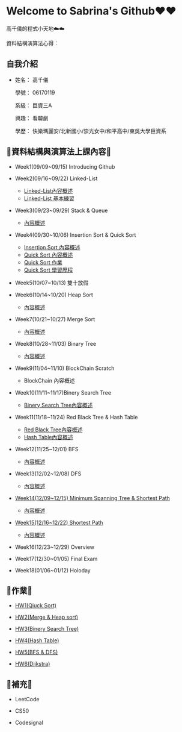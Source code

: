 # Welcome to Sabrina's Github❤️❤️

   高千儀的程式小天地☁️☁️
   
   資料結構演算法心得：
  
## 自我介紹
* 姓名： 高千儀
 
  學號： 06170119
 
  系級： 巨資三A
  
  興趣： 看韓劇
  
  學歷： 快樂瑪麗安/北新國小/崇光女中/和平高中/東吳大學巨資系

## 🌟資料結構與演算法上課內容🌟
* Week1(09/09~09/15) Introducing Github

* Week2(09/16~09/22) Linked-List
  
  * [Linked-List內容概述](https://github.com/Sabrina8198/Sabrina/blob/master/Linked-List/Basic%20Concept.pdf)
  * [Linked-List 基本練習](https://github.com/Sabrina8198/Sabrina/blob/master/Linked-List/Linked%20List(Basic%20Practice)1.ipynb)

- Week3(09/23~09/29) Stack & Queue
  
  - [內容概述](https://github.com/Sabrina8198/Sabrina/blob/master/Stack%20%26%20Queue/Basic%20Concept.pdf)
  
- Week4(09/30~10/06) Insertion Sort & Quick Sort
  
  - [Insertion Sort 內容概述](https://github.com/Sabrina8198/Sabrina/blob/master/Insertion%20Sort/Basic%20Concept.pdf)
  - [Quick Sort 內容概述](https://github.com/Sabrina8198/Sabrina/blob/master/Quick%20Sort/Basic%20concept.pdf)
  - [Quick Sort 作業](https://github.com/Sabrina8198/Sabrina/blob/master/Quick%20Sort/Quick%20Sort%20HW.ipynb)
  - [Quick Sort 學習歷程](https://github.com/Sabrina8198/Sabrina/blob/master/Quick%20Sort/QuickSort作業.pdf)

- Week5(10/07~10/13) 雙十放假

- Week6(10/14~10/20) Heap Sort
  - [內容概述](https://github.com/Sabrina8198/Sabrina/blob/master/Heap%20Sort/Basic%20Concept.pdf)

- Week7(10/21~10/27) Merge Sort
  - [內容概述](https://github.com/Sabrina8198/Sabrina/blob/master/Merge%20Sort/Merge%20Sort%20Basic%20Concept.pdf)

- Week8(10/28~11/03) Binary Tree
  - [內容概述](https://github.com/Sabrina8198/Sabrina/blob/master/Merge%20Sort/Merge%20Sort%20Basic%20Concept.pdf)

- Week9(11/04~11/10) BlockChain Scratch
  - BlockChain 內容概述

- Week10(11/11~11/17)Binery Search Tree
  - [Binery Search Tree內容概述](https://github.com/Sabrina8198/Sabrina/blob/master/Binery%20Search%20Tree%20%26%20Red%20Black%20Tree/Binery%20Search%20Tree%20%26%20Red%20Black%20Tree.pdf)

- Week11(11/18~11/24) Red Black Tree & Hash Table
  - [Red Black Tree內容概述](https://github.com/Sabrina8198/Sabrina/blob/master/Binery%20Search%20Tree%20%26%20Red%20Black%20Tree/Binery%20Search%20Tree%20%26%20Red%20Black%20Tree.pdf)
  - [Hash Table內容概述](https://github.com/Sabrina8198/Sabrina/blob/master/Hash%20Table/Hash%20Table.pdf)

- Week12(11/25~12/01) BFS
  - [內容概述](https://github.com/Sabrina8198/Sabrina/blob/master/BFS%20%26%20DFS/BFS%20%26%20DFS.pdf)

- Week13(12/02~12/08) DFS
  - [內容概述](https://github.com/Sabrina8198/Sabrina/blob/master/BFS%20%26%20DFS/BFS%20%26%20DFS.pdf)

- [Week14(12/09~12/15) Minimum Spanning Tree & Shortest Path]()
  - [內容概述]()

- [Week15(12/16~12/22) Shortest Path]()
  - [內容概述]()

- Week16(12/23~12/29) Overview
  

- Week17(12/30~01/05) Final Exam
  

- Week18(01/06~01/12) Holoday
  
  

## 🌟作業🌟
  * [HW1(Qiuck Sort)](https://github.com/Sabrina8198/Sabrina/tree/master/Quick%20Sort)
  
  * [HW2(Merge & Heap sort)](https://github.com/Sabrina8198/Sabrina/tree/master/HW2)
  
  * [HW3(Binery Search Tree)](https://github.com/Sabrina8198/Sabrina/tree/master/HW3)
  
  * [HW4(Hash Table)](https://github.com/Sabrina8198/Sabrina/tree/master/HW4)
  
  * [HW5(BFS & DFS)](https://github.com/Sabrina8198/Sabrina/tree/master/HW5)
  
  * [HW6(Dijkstra)](https://github.com/Sabrina8198/Sabrina/tree/master/Linked-List)
  
  
## 🌟補充🌟
  * LeetCode
  
  * CS50
   
  * Codesignal


